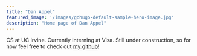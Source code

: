 ```yaml
---
title: "Dan Appel"
featured_image: '/images/gohugo-default-sample-hero-image.jpg'
description: "Home page of Dan Appel"
---
```


CS at UC Irvine. Currently interning at Visa. Still under construction, so for now feel free to check out [my github](https://github.com/danappelxx)!
